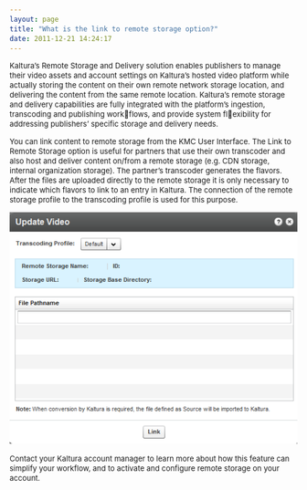 ```yaml
---
layout: page
title: "What is the link to remote storage option?"
date: 2011-12-21 14:24:17
---
```


<span style="font-size: small;">Kaltura’s Remote Storage and Delivery solution enables publishers to manage their video assets and account settings on Kaltura’s hosted video platform while actually storing the content on their own remote network storage location, and delivering the content from the same remote location. Kaltura’s remote storage and delivery capabilities are fully integrated with the platform’s ingestion, transcoding and publishing workflows, and provide system flexibility for addressing publishers’ specific storage and delivery needs.</span>  
  
<span style="font-size: small;">You can link content to remote storage from the KMC User Interface. The Link to Remote Storage option is useful for partners that use their own transcoder and also host and deliver content on/from a remote storage (e.g. CDN storage, internal organization storage). The partner’s transcoder generates the flavors. After the files are uploaded directly to the remote storage it is only necessary to indicate which flavors to link to an entry in Kaltura. The connection of the remote storage profile to the transcoding profile is used for this purpose. </span>  
<span style="font-size: small;"></span>

<span style="font-size: small;"><img src="../../assets/746.img">

<span style="font-size: small;">Contact your Kaltura account manager to learn more about how this feature can simplify your workflow, and to activate and configure remote storage on your account.</span>